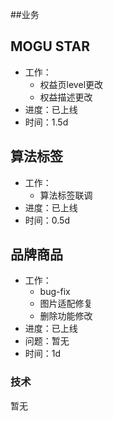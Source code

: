##业务

## MOGU STAR

* 工作：
    * 权益页level更改
    * 权益描述更改
* 进度：已上线
* 时间：1.5d

## 算法标签

* 工作：
    * 算法标签联调
* 进度：已上线
* 时间：0.5d

## 品牌商品

* 工作：
    * bug-fix
    * 图片适配修复
    * 删除功能修改
* 进度：已上线
* 问题：暂无
* 时间：1d


### 技术

暂无

